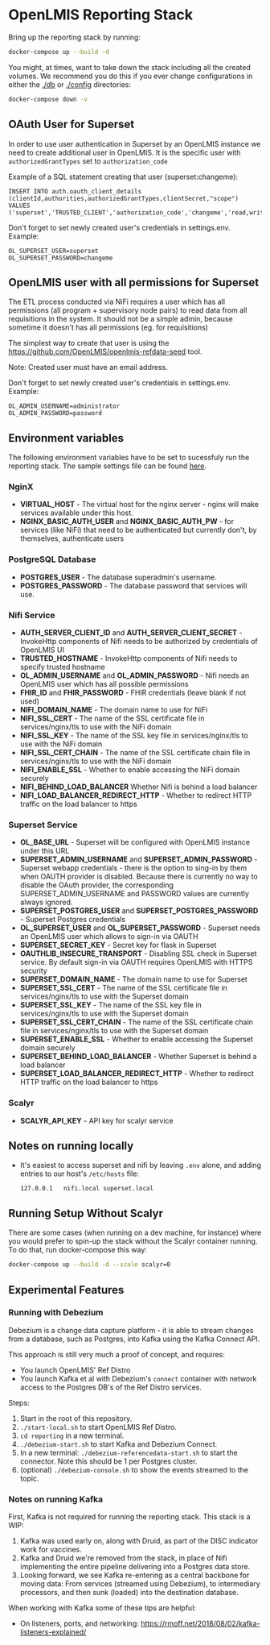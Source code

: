 # OpenLMIS Reporting Stack

Bring up the reporting stack by running:

```sh
docker-compose up --build -d
```

You might, at times, want to take down the stack including all the created volumes. We recommend you do this if you ever change configurations in either the [./db](./db) or [./config](./config) directories:

```sh
docker-compose down -v
```


## OAuth User for Superset

In order to use user authentication in Superset by an OpenLMIS instance we need to create additional user in OpenLMIS.
It is the specific user with `authorizedGrantTypes` set to `authorization_code`

Example of a SQL statement creating that user (superset:changeme):
```
INSERT INTO auth.oauth_client_details (clientId,authorities,authorizedGrantTypes,clientSecret,"scope")
VALUES ('superset','TRUSTED_CLIENT','authorization_code','changeme','read,write');
```

Don't forget to set newly created user's credentials in settings.env. Example:
```
OL_SUPERSET_USER=superset
OL_SUPERSET_PASSWORD=changeme
```

## OpenLMIS user with all permissions for Superset

The ETL process conducted via NiFi requires a user which has all permissions (all program + supervisory node pairs) to read data from all requisitions in the system. It should not be a simple admin, because sometime it doesn't has all permissions (eg. for requisitions)

The simplest way to create that user is using the https://github.com/OpenLMIS/openlmis-refdata-seed tool.

Note: Created user must have an email address.


Don't forget to set newly created user's credentials in settings.env. Example:
```
OL_ADMIN_USERNAME=administrator
OL_ADMIN_PASSWORD=password
```

## Environment variables

The following environment variables have to be set to sucessfuly run the reporting stack. The sample settings file can be found [here](settings-sample.env).

### NginX
* **VIRTUAL_HOST** - The virtual host for the nginx server - nginx will make services available under this host.
* **NGINX_BASIC_AUTH_USER** and **NGINX_BASIC_AUTH_PW** - for services (like NiFi) that need to be authenticated but currently don't, by themselves, authenticate users

### PostgreSQL Database
* **POSTGRES_USER** - The database superadmin's username.
* **POSTGRES_PASSWORD** - The database password that services will use.

### Nifi Service
* **AUTH_SERVER_CLIENT_ID** and **AUTH_SERVER_CLIENT_SECRET** - InvokeHttp components of Nifi needs to be authorized by credentials of OpenLMIS UI
* **TRUSTED_HOSTNAME** - InvokeHttp components of Nifi needs to specify trusted hostname
* **OL_ADMIN_USERNAME** and **OL_ADMIN_PASSWORD** - Nifi needs an OpenLMIS user which has all possible permissions
* **FHIR_ID** and **FHIR_PASSWORD** - FHIR credentials (leave blank if not used)
* **NIFI_DOMAIN_NAME** - The domain name to use for NiFi
* **NIFI_SSL_CERT** - The name of the SSL certificate file in services/nginx/tls to use with the NiFi domain
* **NIFI_SSL_KEY** - The name of the SSL key file in services/nginx/tls to use with the NiFi domain
* **NIFI_SSL_CERT_CHAIN** - The name of the SSL certificate chain file in services/nginx/tls to use with the NiFi domain
* **NIFI_ENABLE_SSL** - Whether to enable accessing the NiFi domain securely
* **NIFI_BEHIND_LOAD_BALANCER** Whether Nifi is behind a load balancer
* **NIFI_LOAD_BALANCER_REDIRECT_HTTP** - Whether to redirect HTTP traffic on the load balancer to https


### Superset Service
* **OL_BASE_URL** - Superset will be configured with OpenLMIS instance under this URL
* **SUPERSET_ADMIN_USERNAME** and **SUPERSET_ADMIN_PASSWORD** - Superset webapp credentials - there is the option to sing-in by them when OAUTH provider is disabled. Because there is currently no way to disable the OAuth provider, the corresponding SUPERSET_ADMIN_USERNAME and PASSWORD values are currently always ignored.
* **SUPERSET_POSTGRES_USER** and **SUPERSET_POSTGRES_PASSWORD** - Superset Postgres credentials
* **OL_SUPERSET_USER** and **OL_SUPERSET_PASSWORD** - Superset needs an OpenLMIS user which allows to sign-in via OAUTH
* **SUPERSET_SECRET_KEY** - Secret key for flask in Superset
* **OAUTHLIB_INSECURE_TRANSPORT** - Disabling SSL check in Superset service. By default sign-in via OAUTH requires OpenLMIS with HTTPS security
* **SUPERSET_DOMAIN_NAME** - The domain name to use for Superset
* **SUPERSET_SSL_CERT** - The name of the SSL certificate file in services/nginx/tls to use with the Superset domain
* **SUPERSET_SSL_KEY** - The name of the SSL key file in services/nginx/tls to use with the Superset domain
* **SUPERSET_SSL_CERT_CHAIN** - The name of the SSL certificate chain file in services/nginx/tls to use with the Superset domain
* **SUPERSET_ENABLE_SSL** - Whether to enable accessing the Superset domain securely
* **SUPERSET_BEHIND_LOAD_BALANCER** - Whether Superset is behind a load balancer
* **SUPERSET_LOAD_BALANCER_REDIRECT_HTTP** - Whether to redirect HTTP traffic on the load balancer to https

### Scalyr
* **SCALYR_API_KEY** - API key for scalyr service


## Notes on running locally

* It's easiest to access superset and nifi by leaving `.env` alone, and adding
    entries to our host's `/etc/hosts` file:
    ```
    127.0.0.1   nifi.local superset.local
    ```

## Running Setup Without Scalyr

There are some cases (when running on a dev machine, for instance) where you would prefer to spin-up the stack without the Scalyr container running. To do that, run docker-compose this way:

```sh
docker-compose up --build -d --scale scalyr=0
```


## Experimental Features

### Running with Debezium

Debezium is a change data capture platform - it is able to stream changes from
a database, such as Postgres, into Kafka using the Kafka Connect API.

This approach is still very much a proof of concept, and requires:

- You launch OpenLMIS' Ref Distro
- You launch Kafka et al with Debezium's `connect` container with network
    access to the Postgres DB's of the Ref Distro services.

Steps:

1. Start in the root of this repository.
2. `./start-local.sh` to start OpenLMIS Ref Distro.
3. `cd reporting` in a new terminal.
4. `./debezium-start.sh` to start Kafka and Debezium Connect.
5. In a new terminal:  `./debezium-referencedata-start.sh` to start the
    connector.  Note this should be 1 per Postgres cluster.
6. (optional) `./debezium-console.sh` to show the events streamed to the topic.


### Notes on running Kafka

First, Kafka is not required for running the reporting stack.  This stack is
a WIP:

1. Kafka was used early on, along with Druid, as part of the DISC indicator work
    for vaccines.
1. Kafka and Druid we're removed from the stack, in place of Nifi implementing
    the entire pipeline delivering into a Postgres data store.
1. Looking forward, we see Kafka re-entering as a central backbone for moving
    data:  From services (streamed using Debezium), to intermediary processors,
    and then sunk (loaded) into the destination database.

When working with Kafka some of these tips are helpful:
* On listeners, ports, and networking: https://rmoff.net/2018/08/02/kafka-listeners-explained/
